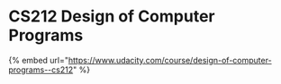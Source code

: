 # CS212 Design of Computer Programs

{% embed url="https://www.udacity.com/course/design-of-computer-programs--cs212" %}

